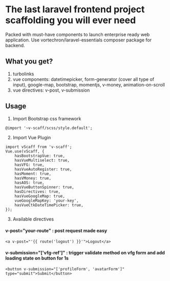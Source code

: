 # The last laravel frontend project scaffolding you will ever need

Packed with must-have components to launch enterprise ready web application. Use vortechron/laravel-essentials composer package for backend.

## What you get?
1. turbolinks
2. vue components: datetimepicker, form-generator (cover all type of input), google-map, bootstrap, momentjs, v-money, animation-on-scroll
3. vue directives: v-post, v-submission

## Usage

1. Import Bootstrap css framework

```
@import '~v-scaff/scss/style.default';
```

2. Import Vue Plugin

```
import vScaff from 'v-scaff';
Vue.use(vScaff, {
    hasBootstrapVue: true,
    hasVueMultiselect: true,
    hasVFG: true,
    hasVueAutoRegister: true,
    hasMoment: true,
    hasVMoney: true,
    hasAOS: true,
    hasVueButtonSpinner: true,
    hasDirectives: true,
    hasVueGoogleMap: true,
    vueGoogleMapKey: 'your-key',
    hasVueCtkDateTimePicker: true,
});
```

3. Available directives

#### v-post="your-route" : post request made easy
```
<a v-post="'{{ route('logout') }}'">Logout</a>
```

#### v-submission="['vfg-ref']" : trigger validate method on vfg form and add loading state on button for 1s
```
<button v-submission="['profileForm', 'avatarForm']" type="submit">Submit</button>
```